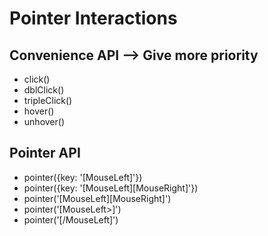 # Pointer Interactions
## Convenience API --> Give more priority
- click()
- dblClick()
- tripleClick()
- hover()
- unhover()

## Pointer API
- pointer({key: '[MouseLeft]'})
- pointer({key: '[MouseLeft][MouseRight]'})
- pointer('[MouseLeft][MouseRight]')
- pointer('[MouseLeft>]')
- pointer('[/MouseLeft]')